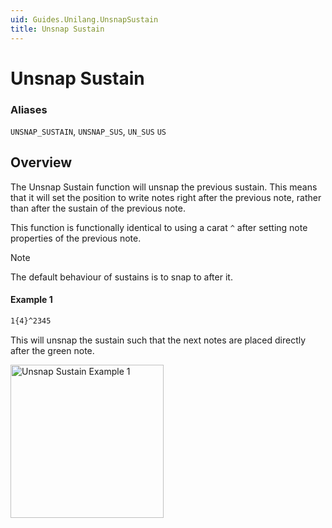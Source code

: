 ```yaml
---
uid: Guides.Unilang.UnsnapSustain
title: Unsnap Sustain
---
```


# Unsnap Sustain
### Aliases
`UNSNAP_SUSTAIN`, `UNSNAP_SUS`, `UN_SUS` `US`

## Overview
The Unsnap Sustain function will unsnap the previous sustain. This means that it will set the position to write notes right after the previous note, rather than after the sustain of the previous note.

This function is functionally identical to using a carat `^` after setting note properties of the previous note.

> [!NOTE]
> The default behaviour of sustains is to snap to after it.

#### Example 1
```css
1{4}^2345
```
This will unsnap the sustain such that the next notes are placed directly after the green note.

<img src="/images/unilang_examples/unsnap_sustain/example1.png" alt="Unsnap Sustain Example 1" style="width:245px;"/>